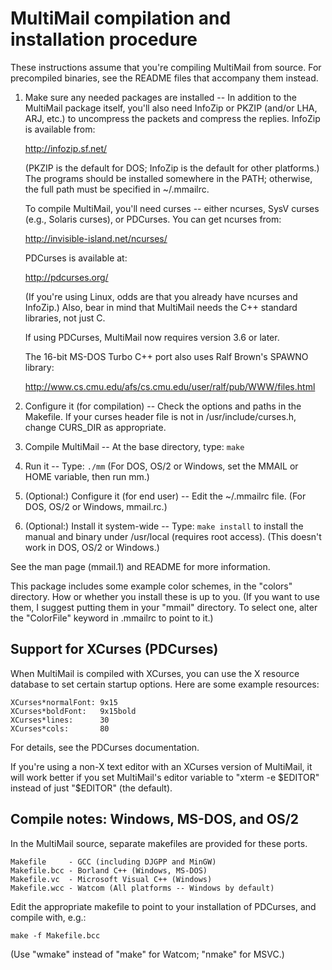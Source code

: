 MultiMail compilation and installation procedure
================================================

These instructions assume that you're compiling MultiMail from source. For
precompiled binaries, see the README files that accompany them instead.

1. Make sure any needed packages are installed --
    In addition to the MultiMail package itself, you'll also need InfoZip
    or PKZIP (and/or LHA, ARJ, etc.) to uncompress the packets and
    compress the replies. InfoZip is available from:

    http://infozip.sf.net/

    (PKZIP is the default for DOS; InfoZip is the default for other
    platforms.) The programs should be installed somewhere in the PATH;
    otherwise, the full path must be specified in ~/.mmailrc.

    To compile MultiMail, you'll need curses -- either ncurses, SysV
    curses (e.g., Solaris curses), or PDCurses. You can get ncurses from:

    http://invisible-island.net/ncurses/

    PDCurses is available at:

    http://pdcurses.org/

    (If you're using Linux, odds are that you already have ncurses and
    InfoZip.) Also, bear in mind that MultiMail needs the C++ standard
    libraries, not just C.

    If using PDCurses, MultiMail now requires version 3.6 or later.

    The 16-bit MS-DOS Turbo C++ port also uses Ralf Brown's SPAWNO
    library:

    http://www.cs.cmu.edu/afs/cs.cmu.edu/user/ralf/pub/WWW/files.html

2. Configure it (for compilation) --
    Check the options and paths in the Makefile. If your curses header
    file is not in /usr/include/curses.h, change CURS_DIR as
    appropriate.

3. Compile MultiMail --
    At the base directory, type: `make`

4. Run it --
    Type: `./mm`
    (For DOS, OS/2 or Windows, set the MMAIL or HOME variable, then run mm.)

5. (Optional:) Configure it (for end user) --
    Edit the ~/.mmailrc file. (For DOS, OS/2 or Windows, mmail.rc.)

6. (Optional:) Install it system-wide --
    Type: `make install`
    to install the manual and binary under /usr/local
    (requires root access). (This doesn't work in DOS, OS/2 or Windows.)

See the man page (mmail.1) and README for more information.

This package includes some example color schemes, in the "colors"
directory. How or whether you install these is up to you. (If you want to
use them, I suggest putting them in your "mmail" directory. To select one,
alter the "ColorFile" keyword in .mmailrc to point to it.)


Support for XCurses (PDCurses)
------------------------------

When MultiMail is compiled with XCurses, you can use the X resource
database to set certain startup options. Here are some example resources:

    XCurses*normalFont: 9x15
    XCurses*boldFont:   9x15bold
    XCurses*lines:      30
    XCurses*cols:       80

For details, see the PDCurses documentation.

If you're using a non-X text editor with an XCurses version of MultiMail,
it will work better if you set MultiMail's editor variable to "xterm -e
$EDITOR" instead of just "$EDITOR" (the default).


Compile notes: Windows, MS-DOS, and OS/2
----------------------------------------

In the MultiMail source, separate makefiles are provided for these ports.

    Makefile     - GCC (including DJGPP and MinGW)
    Makefile.bcc - Borland C++ (Windows, MS-DOS)
    Makefile.vc  - Microsoft Visual C++ (Windows)
    Makefile.wcc - Watcom (All platforms -- Windows by default)

Edit the appropriate makefile to point to your installation of PDCurses,
and compile with, e.g.:

    make -f Makefile.bcc

(Use "wmake" instead of "make" for Watcom; "nmake" for MSVC.)
